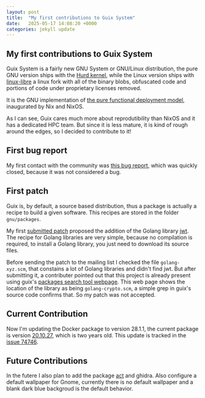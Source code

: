 ```yaml
---
layout: post
title:  "My first contributions to Guix System"
date:   2025-05-17 14:08:20 +0000
categories: jekyll update
---
```


## My first contributions to Guix System

Guix System is a fairly new GNU System or GNU/Linux distribution,
the pure GNU version ships with the [Hurd kernel](https://en.wikipedia.org/wiki/GNU_Hurd),
while the Linux version ships with [linux-libre](https://en.wikipedia.org/wiki/Linux-libre)
a linux fork with all of the binary blobs, obfuscated code and portions of code under proprietary licenses removed.

It is the GNU implementation of [the pure functional deployment model](https://edolstra.github.io/pubs/phd-thesis.pdf),
inaugurated by Nix and NixOS.

As I can see, Guix cares much more about reprodutibility than NixOS and it has a dedicated HPC team.
But since it is less mature, it is kind of rough around the edges, so I decided to contribute to it!

## First bug report

My first contact with the community was [this bug report](https://issues.guix.gnu.org/78274), 
which was quickly closed, because it was not considered a bug.

## First patch

Guix is, by default, a source based distribution, thus a package is actually a recipe to build a given software.
This recipes are stored in the folder `gnu/packages`.

My first [submitted patch](https://issues.guix.gnu.org/78393) proposed the addition of the Golang library [jwt](https://github.com/golang-jwt/jwt).
The recipe for Golang libraries are very simple, because no compilation is required, to install a Golang library, you just need to download its source files. 

Before sending the patch to the mailing list I checked the file `golang-xyz.scm`, that constains a lot of Golang libraries and didn't find jwt.
But after submitting it, a contributer pointed out that this project is already present using guix's [packages search tool webpage](https://packages.guix.gnu.org/packages/go-github-com-golang-jwt-jwt/3.2.2/).
This web page shows the location of the library as being `golang-crypto.scm`, a simple grep in guix's source code confirms that.
So my patch was not accepted.

## Current Contribution

Now I'm updating the Docker package to version 28.1.1, the current package is version [20.10.27](https://packages.guix.gnu.org/packages/docker/20.10.27/), which is two years old.
This update is tracked in the [issue 74746](https://issues.guix.gnu.org/74746). 

## Future Contributions 

In the futere I also plan to add the package [act](https://github.com/nektos/act) and ghidra.
Also configure a default wallpaper for Gnome, currently there is no default wallpaper and a blank dark blue backgroud is the default behavior.
